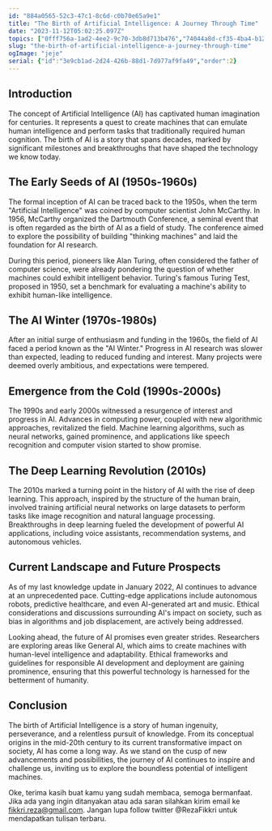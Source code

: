 ```yaml
---
id: "884a0565-52c3-47c1-8c6d-c0b70e65a9e1"
title: "The Birth of Artificial Intelligence: A Journey Through Time"
date: "2023-11-12T05:02:25.097Z"
topics: ["0fff756a-1ad2-4ee2-9c70-3db8d713b476","74044a8d-cf35-4ba4-b123-8de37063cca6"]
slug: "the-birth-of-artificial-intelligence-a-journey-through-time"
ogImage: "jeje"
serial: {"id":"3e9cb1ad-2d24-426b-88d1-7d977af9fa49","order":2}
---
```


## Introduction

The concept of Artificial Intelligence (AI) has captivated human imagination for centuries. It represents a quest to create machines that can emulate human intelligence and perform tasks that traditionally required human cognition. The birth of AI is a story that spans decades, marked by significant milestones and breakthroughs that have shaped the technology we know today.

## The Early Seeds of AI (1950s-1960s)

The formal inception of AI can be traced back to the 1950s, when the term "Artificial Intelligence" was coined by computer scientist John McCarthy. In 1956, McCarthy organized the Dartmouth Conference, a seminal event that is often regarded as the birth of AI as a field of study. The conference aimed to explore the possibility of building "thinking machines" and laid the foundation for AI research.

During this period, pioneers like Alan Turing, often considered the father of computer science, were already pondering the question of whether machines could exhibit intelligent behavior. Turing's famous Turing Test, proposed in 1950, set a benchmark for evaluating a machine's ability to exhibit human-like intelligence.

## The AI Winter (1970s-1980s)

After an initial surge of enthusiasm and funding in the 1960s, the field of AI faced a period known as the "AI Winter." Progress in AI research was slower than expected, leading to reduced funding and interest. Many projects were deemed overly ambitious, and expectations were tempered.

## Emergence from the Cold (1990s-2000s)

The 1990s and early 2000s witnessed a resurgence of interest and progress in AI. Advances in computing power, coupled with new algorithmic approaches, revitalized the field. Machine learning algorithms, such as neural networks, gained prominence, and applications like speech recognition and computer vision started to show promise.

## The Deep Learning Revolution (2010s)

The 2010s marked a turning point in the history of AI with the rise of deep learning. This approach, inspired by the structure of the human brain, involved training artificial neural networks on large datasets to perform tasks like image recognition and natural language processing. Breakthroughs in deep learning fueled the development of powerful AI applications, including voice assistants, recommendation systems, and autonomous vehicles.

## Current Landscape and Future Prospects

As of my last knowledge update in January 2022, AI continues to advance at an unprecedented pace. Cutting-edge applications include autonomous robots, predictive healthcare, and even AI-generated art and music. Ethical considerations and discussions surrounding AI's impact on society, such as bias in algorithms and job displacement, are actively being addressed.

Looking ahead, the future of AI promises even greater strides. Researchers are exploring areas like General AI, which aims to create machines with human-level intelligence and adaptability. Ethical frameworks and guidelines for responsible AI development and deployment are gaining prominence, ensuring that this powerful technology is harnessed for the betterment of humanity.

## Conclusion

The birth of Artificial Intelligence is a story of human ingenuity, perseverance, and a relentless pursuit of knowledge. From its conceptual origins in the mid-20th century to its current transformative impact on society, AI has come a long way. As we stand on the cusp of new advancements and possibilities, the journey of AI continues to inspire and challenge us, inviting us to explore the boundless potential of intelligent machines.

Oke, terima kasih buat kamu yang sudah membaca, semoga bermanfaat. Jika ada yang ingin ditanyakan atau ada saran silahkan kirim email ke fikkri.reza@gmail.com. Jangan lupa follow twitter @RezaFikkri untuk mendapatkan tulisan terbaru.
